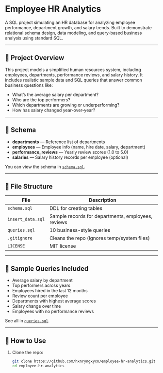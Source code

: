 # Employee HR Analytics

A SQL project simulating an HR database for analyzing employee performance, department growth, and salary trends. Built to demonstrate relational schema design, data modeling, and query-based business analysis using standard SQL.

---

## 📌 Project Overview

This project models a simplified human resources system, including employees, departments, performance reviews, and salary history. It includes realistic sample data and SQL queries that answer common business questions like:

- What’s the average salary per department?
- Who are the top performers?
- Which departments are growing or underperforming?
- How has salary changed year-over-year?

---

## 🧱 Schema

- **departments** — Reference list of departments  
- **employees** — Employee info (name, hire date, salary, department)  
- **performance_reviews** — Yearly review scores (1.0 to 5.0)  
- **salaries** — Salary history records per employee (optional)

You can view the schema in [`schema.sql`](./schema.sql).

---

## 📂 File Structure

| File               | Description                                |
|--------------------|--------------------------------------------|
| `schema.sql`       | DDL for creating tables                    |
| `insert_data.sql`  | Sample records for departments, employees, reviews |
| `queries.sql`      | 10 business-style queries                  |
| `.gitignore`       | Cleans the repo (ignores temp/system files)|
| `LICENSE`          | MIT license                                |

---

## 🧪 Sample Queries Included

- Average salary by department
- Top performers across years
- Employees hired in the last 12 months
- Review count per employee
- Departments with highest average scores
- Salary change over time
- Employees with no performance reviews

See all in [`queries.sql`](./queries.sql).

---

## 🚀 How to Use

1. Clone the repo:
   ```bash
   git clone https://github.com/hxnryngxyxn/employee-hr-analytics.git
   cd employee-hr-analytics
